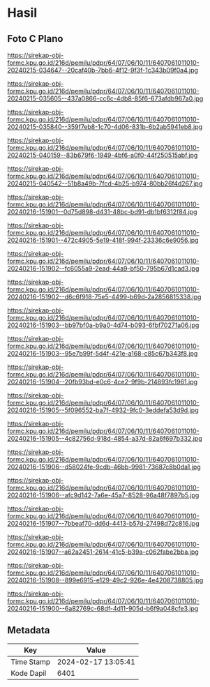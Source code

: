 # Hasil

## Foto C Plano

https://sirekap-obj-formc.kpu.go.id/216d/pemilu/pdpr/64/07/06/10/11/6407061011010-20240215-034647--20caf40b-7bb6-4f12-9f3f-1c343b09f0a4.jpg

https://sirekap-obj-formc.kpu.go.id/216d/pemilu/pdpr/64/07/06/10/11/6407061011010-20240215-035605--437a0866-cc6c-4db8-85f6-673afdb967a0.jpg

https://sirekap-obj-formc.kpu.go.id/216d/pemilu/pdpr/64/07/06/10/11/6407061011010-20240215-035840--359f7eb8-1c70-4d06-831b-6b2ab5941eb8.jpg

https://sirekap-obj-formc.kpu.go.id/216d/pemilu/pdpr/64/07/06/10/11/6407061011010-20240215-040159--83b679f6-1949-4bf6-a0f0-44f250515abf.jpg

https://sirekap-obj-formc.kpu.go.id/216d/pemilu/pdpr/64/07/06/10/11/6407061011010-20240215-040542--51b8a49b-7fcd-4b25-b974-80bb26f4d267.jpg

https://sirekap-obj-formc.kpu.go.id/216d/pemilu/pdpr/64/07/06/10/11/6407061011010-20240216-151901--0d75d898-d431-48bc-bd91-db1bf6312f84.jpg

https://sirekap-obj-formc.kpu.go.id/216d/pemilu/pdpr/64/07/06/10/11/6407061011010-20240216-151901--472c4905-5e19-418f-994f-23336c6e9056.jpg

https://sirekap-obj-formc.kpu.go.id/216d/pemilu/pdpr/64/07/06/10/11/6407061011010-20240216-151902--fc6055a9-2ead-44a9-bf50-795b67d1cad3.jpg

https://sirekap-obj-formc.kpu.go.id/216d/pemilu/pdpr/64/07/06/10/11/6407061011010-20240216-151902--d6c6f918-75e5-4499-b69d-2a2856815338.jpg

https://sirekap-obj-formc.kpu.go.id/216d/pemilu/pdpr/64/07/06/10/11/6407061011010-20240216-151903--bb97bf0a-b9a0-4d74-b093-6fbf70271a06.jpg

https://sirekap-obj-formc.kpu.go.id/216d/pemilu/pdpr/64/07/06/10/11/6407061011010-20240216-151903--95e7b99f-5d4f-421e-a168-c85c67b343f8.jpg

https://sirekap-obj-formc.kpu.go.id/216d/pemilu/pdpr/64/07/06/10/11/6407061011010-20240216-151904--20fb93bd-e0c6-4ce2-9f9b-214893fc1961.jpg

https://sirekap-obj-formc.kpu.go.id/216d/pemilu/pdpr/64/07/06/10/11/6407061011010-20240216-151905--5f096552-ba7f-4932-9fc0-3eddefa53d9d.jpg

https://sirekap-obj-formc.kpu.go.id/216d/pemilu/pdpr/64/07/06/10/11/6407061011010-20240216-151905--4c82756d-918d-4854-a37d-82a6f697b332.jpg

https://sirekap-obj-formc.kpu.go.id/216d/pemilu/pdpr/64/07/06/10/11/6407061011010-20240216-151906--d58024fe-9cdb-46bb-9981-73687c8b0da1.jpg

https://sirekap-obj-formc.kpu.go.id/216d/pemilu/pdpr/64/07/06/10/11/6407061011010-20240216-151906--afc9d142-7a6e-45a7-8528-96a48f7897b5.jpg

https://sirekap-obj-formc.kpu.go.id/216d/pemilu/pdpr/64/07/06/10/11/6407061011010-20240216-151907--7bbeaf70-dd6d-4413-b57d-27498d72c816.jpg

https://sirekap-obj-formc.kpu.go.id/216d/pemilu/pdpr/64/07/06/10/11/6407061011010-20240216-151907--a62a2451-2614-41c5-b39a-c062fabe2bba.jpg

https://sirekap-obj-formc.kpu.go.id/216d/pemilu/pdpr/64/07/06/10/11/6407061011010-20240216-151908--899e6915-e129-49c2-926e-4e4208738805.jpg

https://sirekap-obj-formc.kpu.go.id/216d/pemilu/pdpr/64/07/06/10/11/6407061011010-20240216-151900--6a82769c-68df-4d11-905d-b6f9a048cfe3.jpg


## Metadata

| Key        | Value               |
| ---------- | ------------------- |
| Time Stamp | 2024-02-17 13:05:41 |
| Kode Dapil | 6401                |



